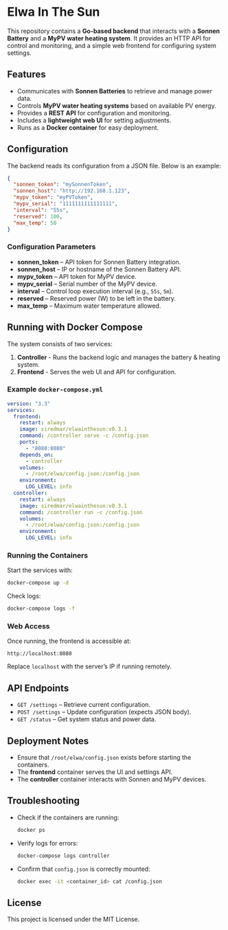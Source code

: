 # Elwa In The Sun

This repository contains a **Go-based backend** that interacts with a **Sonnen Battery** and a **MyPV water heating system**. It provides an HTTP API for control and monitoring, and a simple web frontend for configuring system settings.

## Features

- Communicates with **Sonnen Batteries** to retrieve and manage power data.
- Controls **MyPV water heating systems** based on available PV energy.
- Provides a **REST API** for configuration and monitoring.
- Includes a **lightweight web UI** for setting adjustments.
- Runs as a **Docker container** for easy deployment.

## Configuration

The backend reads its configuration from a JSON file. Below is an example:

```json
{
  "sonnen_token": "mySonnenToken",
  "sonnen_host": "http://192.168.1.123",
  "mypv_token": "myPVToken",
  "mypv_serial": "1111111111111111",
  "interval": "55s",
  "reserved": 100,
  "max_temp": 50
}
```

### Configuration Parameters

- **sonnen_token** – API token for Sonnen Battery integration.
- **sonnen_host** – IP or hostname of the Sonnen Battery API.
- **mypv_token** – API token for MyPV device.
- **mypv_serial** – Serial number of the MyPV device.
- **interval** – Control loop execution interval (e.g., `55s`, `5m`).
- **reserved** – Reserved power (W) to be left in the battery.
- **max_temp** – Maximum water temperature allowed.

## Running with Docker Compose

The system consists of two services:
1. **Controller** - Runs the backend logic and manages the battery & heating system.
2. **Frontend** - Serves the web UI and API for configuration.

### Example `docker-compose.yml`

```yaml
version: "3.3"
services:
  frontend:
    restart: always
    image: siredmar/elwainthesun:v0.3.1
    command: /controller serve -c /config.json
    ports:
      - "8080:8080"
    depends_on:
      - controller
    volumes:
      - /root/elwa/config.json:/config.json
    environment:
      LOG_LEVEL: info
  controller:
    restart: always
    image: siredmar/elwainthesun:v0.3.1
    command: /controller run -c /config.json
    volumes:
      - /root/elwa/config.json:/config.json
    environment:
      LOG_LEVEL: info
```

### Running the Containers

Start the services with:

```sh
docker-compose up -d
```

Check logs:

```sh
docker-compose logs -f
```

### Web Access

Once running, the frontend is accessible at:

```
http://localhost:8080
```

Replace `localhost` with the server’s IP if running remotely.

## API Endpoints

- `GET /settings` – Retrieve current configuration.
- `POST /settings` – Update configuration (expects JSON body).
- `GET /status` – Get system status and power data.

## Deployment Notes

- Ensure that `/root/elwa/config.json` exists before starting the containers.
- The **frontend** container serves the UI and settings API.
- The **controller** container interacts with Sonnen and MyPV devices.

## Troubleshooting

- Check if the containers are running:

  ```sh
  docker ps
  ```

- Verify logs for errors:

  ```sh
  docker-compose logs controller
  ```

- Confirm that `config.json` is correctly mounted:

  ```sh
  docker exec -it <container_id> cat /config.json
  ```

## License

This project is licensed under the MIT License.

